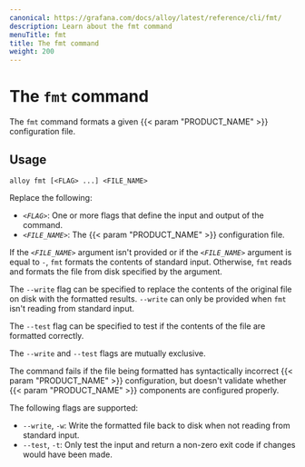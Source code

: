 ```yaml
---
canonical: https://grafana.com/docs/alloy/latest/reference/cli/fmt/
description: Learn about the fmt command
menuTitle: fmt
title: The fmt command
weight: 200
---
```


# The `fmt` command

The `fmt` command formats a given {{< param "PRODUCT_NAME" >}} configuration file.

## Usage

```shell
alloy fmt [<FLAG> ...] <FILE_NAME>
```

Replace the following:

- _`<FLAG>`_: One or more flags that define the input and output of the command.
- _`<FILE_NAME>`_: The {{< param "PRODUCT_NAME" >}} configuration file.

If the _`<FILE_NAME>`_ argument isn't provided or if the _`<FILE_NAME>`_ argument is equal to `-`, `fmt` formats the contents of standard input.
Otherwise, `fmt` reads and formats the file from disk specified by the argument.

The `--write` flag can be specified to replace the contents of the original file on disk with the formatted results.
`--write` can only be provided when `fmt` isn't reading from standard input.

The `--test` flag can be specified to test if the contents of the file are formatted correctly.

The `--write` and `--test` flags are mutually exclusive.

The command fails if the file being formatted has syntactically incorrect {{< param "PRODUCT_NAME" >}} configuration, but doesn't validate whether {{< param "PRODUCT_NAME" >}} components are configured properly.

The following flags are supported:

- `--write`, `-w`: Write the formatted file back to disk when not reading from standard input.
- `--test`, `-t`: Only test the input and return a non-zero exit code if changes would have been made.
